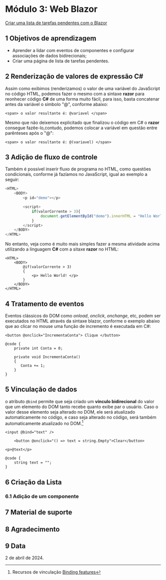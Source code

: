 # Módulo 3: Web Blazor

[Criar uma lista de tarefas pendentes com o Blazor](https://learn.microsoft.com/pt-br/training/modules/build-blazor-todo-list/)


## 1 Objetivos de aprendizagem

- Aprender a lidar com eventos de componentes e configurar associações de dados bidirecionais;
- Criar uma página de lista de tarefas pendentes.

## 2 Renderização de valores de expressão C#

Assim como exibimos (renderizamos) o valor de uma variável do JavaScript no código HTML, podemos fazer o mesmo com a sintaxe **razor** para reonhecer código **C#** de uma forma muito fácil, para isso, basta concatenar antes da variável o símbolo "@", conforme abaixo:

```razor
<span> o valor resultante é: @variavel </span>
```

Mesmo que não deixemos explicitado que finalizou o código em C# o **razor** consegue fazêe-lo,contudo, podemos colocar a variável em questão entre parênteses após o "@":

```razor
<span> o valor resultante é: @(variavel) </span>
```

## 3 Adição de fluxo de controle

Também é possível inserir fluxo de programa no HTML, como questões condicionais, conforme já fazíamos no JavaScript, igual ao exemplo a seguir:

```js
<HTML>
    <BODY>
        <p id="demo"></p>

        <script>
            if(valorCorrente > 3){
                document.getElementById("demo").innerHTML = "Hello World!";
            }
        </script>
    </BODY>
</HTML>
```
No entanto, veja como é muito mais simples fazer a mesma atividade acima utilizando a linguagem **C#** com a sitaxe **razor** no HTML:

```razor
<HTML>
    <BODY>
        @if(valorCorrente > 3)
        {
            <p> Hello World! </p>
        }
    </BODY>
</HTML>
```

## 4 Tratamento de eventos

Eventos clássicos do DOM como *onload*, *onclick*, *onchange*, etc, podem ser executados no HTML através da sintaxe blazor, conforme o exemplo abaixo que ao clicar no mouse uma função de incremento é executada em C#:

```razor
<button @onclick="IncrementaConta"> Clique </button>

@code {
    private int Conta = 0;

    private void IncrementaConta()
    {
       Conta += 1;
    }
}
```
## 5 Vinculação de dados

o atributo `@bind` permite que seja criado um **vínculo bidirecional** do valor que um elemento do DOM tanto recebe quanto exibe par o usuário. Caso o valor desse elemento seja alterado no DOM, ele será atualizado automaticamente no código, e caso seja alterado no código, será também automaticamente atualizado no DOM.[^1]  

```razor
<input @bind="text" />

    <button @onclick="() => text = string.Empty">Clear</button>

<p>@text</p>

@code {
    string text = "";
}
```

[^1]: Recursos de vinculação [Binding features](https://learn.microsoft.com/en-us/aspnet/core/blazor/components/data-binding?view=aspnetcore-8.0)
## 6 Criação da Lista

### 6.1 Adição de um componente

## 7 Material de suporte

## 8 Agradecimento

## 9 Data

2 de abril de 2024.